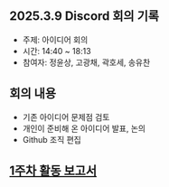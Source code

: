 ## 2025.3.9 Discord 회의 기록

* 주제: 아이디어 회의
* 시간: 14:40 ~ 18:13
* 참여자: 정윤상, 고광채, 곽호세, 송유찬

## 회의 내용
* 기존 아이디어 문제점 검토
* 개인이 준비해 온 아이디어 발표, 논의
* Github 조직 편집

## [1주차 활동 보고서](https://github.com/Capdol-plus-i/Document/blob/21cd3e36cf3e1c20f6f476c997500cdeb330af83/%EC%BA%A1%EB%8F%8C%201%EC%A3%BC%EC%B0%A8%20%EC%A7%84%ED%96%89%EB%82%B4%EC%9A%A9.pdf)

